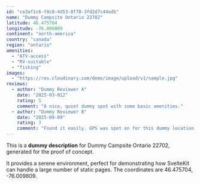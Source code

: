 ```yaml
---
id: "ce3af1c6-f8c8-4d53-8f78-3fd2d7c44adb"
name: "Dummy Campsite Ontario 22702"
latitude: 46.475704
longitude: -76.009809
continent: "north-america"
country: "canada"
region: "ontario"
amenities:
  - "ATV-access"
  - "RV-suitable"
  - "fishing"
images:
  - "https://res.cloudinary.com/demo/image/upload/v1/sample.jpg"
reviews:
  - author: "Dummy Reviewer A"
    date: "2025-03-012"
    rating: 5
    comment: "A nice, quiet dummy spot with some basic amenities."
  - author: "Dummy Reviewer B"
    date: "2025-09-09"
    rating: 3
    comment: "Found it easily. GPS was spot on for this dummy location."
---
```


This is a **dummy description** for Dummy Campsite Ontario 22702, generated for the proof of concept.

It provides a serene environment, perfect for demonstrating how SvelteKit can handle a large number of static pages. The coordinates are 46.475704, -76.009809.

